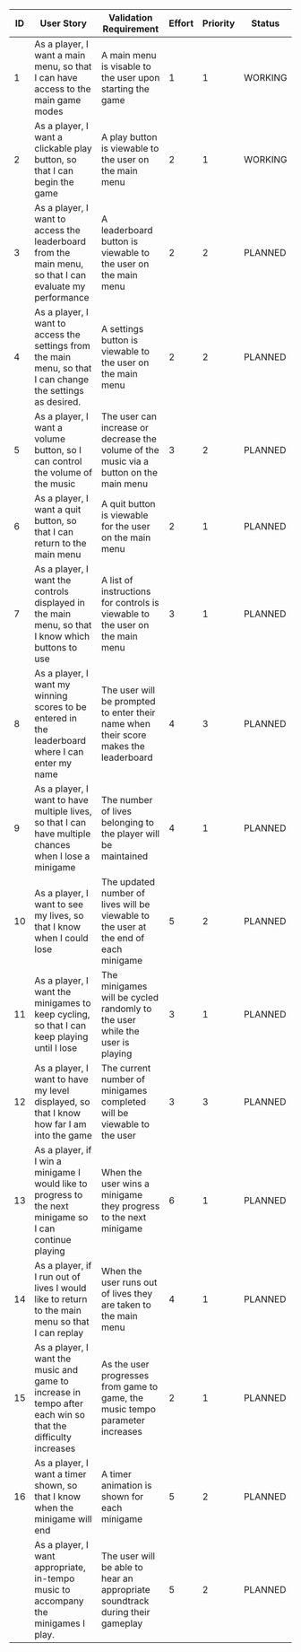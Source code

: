 | ID | User Story                                                                                                   | Validation Requirement                                                                  | Effort | Priority | Status  |
|----|--------------------------------------------------------------------------------------------------------------|-----------------------------------------------------------------------------------------|--------|----------|---------|
| 1  | As a player, I want a main menu, so that I can have access to the main game modes                            | A main menu is visable to the user upon starting the game                               | 1      | 1        | WORKING |
| 2  | As a player, I want a clickable play button, so that I can begin the game                                    | A play button is viewable to the user on the main menu                                  | 2      | 1        | WORKING |
| 3  | As a player, I want to access the leaderboard from the main menu, so that I can evaluate my performance      | A leaderboard button is viewable to the user on the main menu                           | 2      | 2        | PLANNED |
| 4  | As a player, I want to access the settings from the main menu, so that I can change the settings as desired. | A settings button is viewable to the user on the main menu                              | 2      | 2        | PLANNED |
| 5  | As a player, I want a volume button, so I can control the volume of the music                                | The user can increase or decrease the volume of the music via a button on the main menu | 3      | 2        | PLANNED |
| 6  | As a player, I want a quit button, so that I can return to the main menu                                     | A quit button is viewable for the user on the main menu                                 | 2      | 1        | PLANNED |
| 7  | As a player, I want the controls displayed in the main menu, so that I know which buttons to use             | A list of instructions for controls is viewable to the user on the main menu            | 3      | 1        | PLANNED |
| 8  | As a player, I want my winning scores to be entered in the leaderboard where I can enter my name             | The user will be prompted to enter their name when their score makes the leaderboard    | 4      | 3        | PLANNED |
| 9  | As a player, I want to have multiple lives, so that I can have multiple chances when I lose a minigame       | The number of lives belonging to the player will be maintained                          | 4      | 1        | PLANNED |
| 10 | As a player, I want to see my lives, so that I know when I could lose                                        | The updated number of lives will be viewable to the user at the end of each minigame    | 5      | 2        | PLANNED |
| 11 | As a player, I want the minigames to keep cycling, so that I can keep playing until I lose                   | The minigames will be cycled randomly to the user while the user is playing             | 3      | 1        | PLANNED |
| 12 | As a player, I want to have my level displayed, so that I know how far I am into the game                    | The current number of minigames completed will be viewable to the user                  | 3      | 3        | PLANNED |
| 13 | As a player, if I win a minigame I would like to progress to the next minigame so I can continue playing     | When the user wins a minigame they progress to the next minigame                        | 6      | 1        | PLANNED |
| 14 | As a player, if I run out of lives I would like to return to the main menu so that I can replay              | When the user runs out of lives they are taken to the main menu                         | 4      | 1        | PLANNED |
| 15 | As a player, I want the music and game to increase in tempo after each win so that the difficulty increases  | As the user progresses from game to game, the music tempo parameter increases           | 2      | 1        | PLANNED |
| 16 | As a player, I want a timer shown, so that I know when the minigame will end                                 | A timer animation is shown for each minigame                                            | 5      | 2        | PLANNED |
|    | As a player, I want appropriate, in-tempo music to accompany the minigames I play.                           | The user will be able to hear an appropriate soundtrack during their gameplay           | 5      | 2        | PLANNED |
